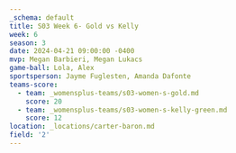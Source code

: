 ```yaml
---
_schema: default
title: S03 Week 6- Gold vs Kelly
week: 6
season: 3
date: 2024-04-21 09:00:00 -0400
mvp: Megan Barbieri, Megan Lukacs
game-ball: Lola, Alex
sportsperson: Jayme Fuglesten, Amanda Dafonte
teams-score:
  - team: _womensplus-teams/s03-women-s-gold.md
    score: 20
  - team: _womensplus-teams/s03-women-s-kelly-green.md
    score: 12
location: _locations/carter-baron.md
field: '2'
---
```

